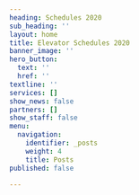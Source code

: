 ```yaml
---
heading: Schedules 2020
sub_heading: ''
layout: home
title: Elevator Schedules 2020
banner_image: ''
hero_button:
  text: ''
  href: ''
textline: ''
services: []
show_news: false
partners: []
show_staff: false
menu:
  navigation:
    identifier: _posts
    weight: 4
    title: Posts
published: false

---
```

